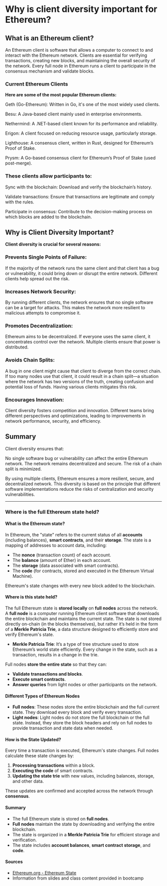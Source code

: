 # **Why is client diversity important for Ethereum?**

## **What is an Ethereum client?**

An Ethereum client is software that allows a computer to connect to and interact with the 
Ethereum network. Clients are essential for verifying transactions, creating new blocks, 
and maintaining the overall security of the network. Every full node in Ethereum runs 
a client to participate in the consensus mechanism and validate blocks.

### Current Ethereum Clients

**Here are some of the most popular Ethereum clients:**

Geth (Go-Ethereum): Written in Go, it's one of the most widely used clients.

Besu: A Java-based client mainly used in enterprise environments.

Nethermind: A .NET-based client known for its performance and reliability.

Erigon: A client focused on reducing resource usage, particularly storage.

Lighthouse: A consensus client, written in Rust, designed for Ethereum’s Proof of Stake.

Prysm: A Go-based consensus client for Ethereum’s Proof of Stake (used post-merge).

### These clients allow participants to:

Sync with the blockchain: Download and verify the blockchain’s history.

Validate transactions: Ensure that transactions are legitimate and comply with the rules.

Participate in consensus: Contribute to the decision-making process on which blocks are added to the blockchain.

## **Why is Client Diversity Important?**

**Client diversity is crucial for several reasons:**

### Prevents Single Points of Failure:

If the majority of the network runs the same client and that client has a bug or vulnerability,
it could bring down or disrupt the entire network. Different clients help spread out the risk.

### Increases Network Security:

By running different clients, the network ensures that no single software can be a target for attacks. 
This makes the network more resilient to malicious attempts to compromise it.

### Promotes Decentralization:

Ethereum aims to be decentralized. If everyone uses the same client, it concentrates control over 
the network. Multiple clients ensure that power is distributed.

### Avoids Chain Splits:

A bug in one client might cause that client to diverge from the correct chain. If too many nodes use
that client, it could result in a chain split—a situation where the network has two versions of the truth, 
creating confusion and potential loss of funds. Having various clients mitigates this risk.

### Encourages Innovation:

Client diversity fosters competition and innovation. Different teams bring different perspectives and 
optimizations, leading to improvements in network performance, security, and efficiency.

## Summary

Client diversity ensures that:

No single software bug or vulnerability can affect the entire Ethereum network.
The network remains decentralized and secure.
The risk of a chain split is minimized.

By using multiple clients, Ethereum ensures a more resilient, secure, and decentralized network.
This diversity is based on the principle that different software implementations reduce the risks 
of centralization and security vulnerabilities.

-------------------------------------------------------------

### **Where is the full Ethereum state held?**

#### **What is the Ethereum state?**

In Ethereum, the "state" refers to the current status of all **accounts** (including balances),
**smart contracts**, and their **storage**. The state is a mapping of addresses to account data, including:

- The **nonce** (transaction count) of each account.
- The **balance** (amount of Ether) in each account.
- The **storage** (data associated with smart contracts).
- The **code** (for contracts, stored and executed in the Ethereum Virtual Machine).

Ethereum's state changes with every new block added to the blockchain.

#### **Where is this state held?**

The full Ethereum state is **stored locally** on **full nodes** across the network. A **full node** is a computer 
running Ethereum client software that downloads the entire blockchain and maintains the current state. 
The state is not stored directly on-chain (in the blocks themselves), but rather it’s held in the 
form of a **Merkle Patricia Trie**, a data structure designed to efficiently store and verify Ethereum's state.

- **Merkle Patricia Trie**: It’s a type of tree structure used to store Ethereum’s world state 
efficiently. Every change in the state, such as a transaction, results in a change in the trie.

Full nodes **store the entire state** so that they can:
- **Validate transactions and blocks**.
- **Execute smart contracts**.
- **Answer queries** from light nodes or other participants on the network.

#### **Different Types of Ethereum Nodes**

- **Full nodes**: These nodes store the entire blockchain and the full current state.
They download every block and verify every transaction.
- **Light nodes**: Light nodes do not store the full blockchain or the full state. 
Instead, they store the block headers and rely on full nodes to provide transaction and state data when needed.

#### **How is the State Updated?**

Every time a transaction is executed, Ethereum's state changes. Full nodes calculate these state changes by:
1. **Processing transactions** within a block.
2. **Executing the code** of smart contracts.
3. **Updating the state trie** with new values, including balances, storage, and other data.

These updates are confirmed and accepted across the network through **consensus**.

#### **Summary**

- The full Ethereum state is stored on **full nodes**.
- **Full nodes** maintain the state by downloading and verifying the entire blockchain.
- The state is organized in a **Merkle Patricia Trie** for efficient storage and verification.
- The state includes **account balances**, **smart contract storage**, and **code**.

#### **Sources**

- [Ethereum.org - Ethereum State](https://ethereum.org/en/developers/docs/evm/)
- Information from slides and class content provided in bootcamp